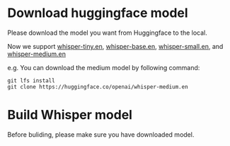 
# Download huggingface model

Please download the model you want from Huggingface to the local.

Now we support [whisper-tiny.en](https://huggingface.co/openai/whisper-tiny.en), [whisper-base.en](https://huggingface.co/openai/whisper-base.en), [whisper-small.en](https://huggingface.co/openai/whisper-small.en), and [whisper-medium.en](https://huggingface.co/openai/whisper-medium.en)

e.g. You can download the medium model by following command:
```
git lfs install
git clone https://huggingface.co/openai/whisper-medium.en
```

# Build Whisper model

Before buliding, please make sure you have downloaded model.

